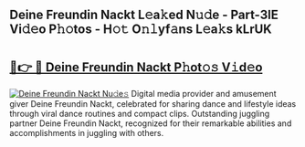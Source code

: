 ## Deine Freundin Nackt L𝚎a𝚔ed N𝚞𝚍e - Part-3lE Vi𝚍𝚎o P𝚑𝚘tos - H𝚘𝚝 O𝚗𝚕yf𝚊ns L𝚎a𝚔s kLrUK

# <h2><a href="http://kfdrven.oniu.top/?m=Deine+Freundin+Nackt">🔗👉 🔴 Deine Freundin Nackt P𝚑ot𝚘𝚜 V𝚒d𝚎o</a></h2>

[![Deine Freundin Nackt Nu𝚍e𝚜](https://i.imgur.com/0qMVB7G.gif)](http://kfdrven.oniu.top/?m=Deine+Freundin+Nackt)
Digital media provider and amusement giver Deine Freundin Nackt, celebrated for sharing dance and lifestyle ideas through viral dance routines and compact clips. Outstanding juggling partner Deine Freundin Nackt, recognized for their remarkable abilities and accomplishments in juggling with others.  

